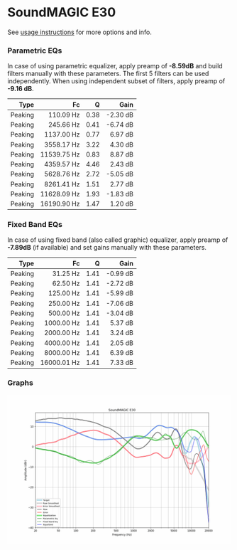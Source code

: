 # SoundMAGIC E30
See [usage instructions](https://github.com/jaakkopasanen/AutoEq#usage) for more options and info.

### Parametric EQs
In case of using parametric equalizer, apply preamp of **-8.59dB** and build filters manually
with these parameters. The first 5 filters can be used independently.
When using independent subset of filters, apply preamp of **-9.16 dB**.

| Type    | Fc          |    Q | Gain     |
|--------:|------------:|-----:|---------:|
| Peaking | 110.09 Hz   | 0.38 | -2.30 dB |
| Peaking | 245.66 Hz   | 0.41 | -6.74 dB |
| Peaking | 1137.00 Hz  | 0.77 | 6.97 dB  |
| Peaking | 3558.17 Hz  | 3.22 | 4.30 dB  |
| Peaking | 11539.75 Hz | 0.83 | 8.87 dB  |
| Peaking | 4359.57 Hz  | 4.46 | 2.43 dB  |
| Peaking | 5628.76 Hz  | 2.72 | -5.05 dB |
| Peaking | 8261.41 Hz  | 1.51 | 2.77 dB  |
| Peaking | 11628.09 Hz | 1.93 | -1.83 dB |
| Peaking | 16190.90 Hz | 1.47 | 1.20 dB  |

### Fixed Band EQs
In case of using fixed band (also called graphic) equalizer, apply preamp of **-7.89dB**
(if available) and set gains manually with these parameters.

| Type    | Fc          |    Q | Gain     |
|--------:|------------:|-----:|---------:|
| Peaking | 31.25 Hz    | 1.41 | -0.99 dB |
| Peaking | 62.50 Hz    | 1.41 | -2.72 dB |
| Peaking | 125.00 Hz   | 1.41 | -5.99 dB |
| Peaking | 250.00 Hz   | 1.41 | -7.06 dB |
| Peaking | 500.00 Hz   | 1.41 | -3.04 dB |
| Peaking | 1000.00 Hz  | 1.41 | 5.37 dB  |
| Peaking | 2000.00 Hz  | 1.41 | 3.24 dB  |
| Peaking | 4000.00 Hz  | 1.41 | 2.05 dB  |
| Peaking | 8000.00 Hz  | 1.41 | 6.39 dB  |
| Peaking | 16000.01 Hz | 1.41 | 7.33 dB  |

### Graphs
![](./SoundMAGIC%20E30.png)